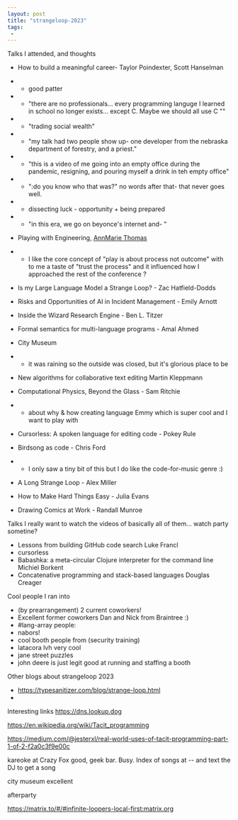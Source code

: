 ```yaml
---
layout: post
title: "strangeloop-2023"
tags:
 -
---
```



Talks I attended, and thoughts
- How to build a meaningful career- Taylor Poindexter, Scott Hanselman
- - good patter
- - "there are no professionals... every programming languge I learned in school no longer exists... except C. Maybe we should all use C <joking>""
- - "trading social wealth"
- - "my talk had two people show up- one developer from the nebraska department of forestry, and a priest."
- - "this is a video of me going into an empty office during the pandemic, resigning, and pouring myself a drink in teh empty office"
- - ":do you know who that was?" no words after that- that never goes well. 
- - dissecting luck - opportunity + being prepared
- - "in this era, we go on beyonce's internet and- "


- Playing with Engineering, [AnnMarie Thomas](https://www.annmarie-thomas.com/about)
- - I like the core concept of "play is about process not outcome" with to me a taste of "trust the process" and it influenced how I approached the rest of the conference
? 
- Is my Large Language Model a Strange Loop? - Zac Hatfield-Dodds
- Risks and Opportunities of AI in Incident Management - Emily Arnott
- Inside the Wizard Research Engine - Ben L. Titzer
- Formal semantics for multi-language programs - Amal Ahmed
- City Museum
- - it was raining so the outside was closed, but it's glorious place to be
- New algorithms for collaborative text editing
Martin Kleppmann
- Computational Physics, Beyond the Glass - Sam Ritchie
- - about why & how creating language Emmy which is super cool and I want to play with
- Cursorless: A spoken language for editing code - Pokey Rule
- Birdsong as code - Chris Ford
- - I only saw a tiny bit of this but I do like the code-for-music genre :) 

- A Long Strange Loop - Alex Miller
- How to Make Hard Things Easy - Julia Evans
- Drawing Comics at Work - Randall Munroe


Talks I really want to watch the videos of 
basically all of them... watch party sometine? 	
- Lessons from building GitHub code search
Luke Francl
- cursorless
- Babashka: a meta-circular Clojure interpreter for the command line
Michiel Borkent
- Concatenative programming and stack-based languages
Douglas Creager


Cool people I ran into
- (by prearrangement) 2 current coworkers!
- Excellent former coworkers Dan and Nick from Braintree :) 
- #lang-array people: 
- nabors!
- cool booth people from (security training)
- latacora lvh very cool
- jane street puzzles
- john deere is just legit good at running and staffing a booth


Other blogs about strangeloop 2023
- https://typesanitizer.com/blog/strange-loop.html
- 


Interesting links
https://dns.lookup.dog

https://en.wikipedia.org/wiki/Tacit_programming

https://medium.com/@jesterxl/real-world-uses-of-tacit-programming-part-1-of-2-f2a0c3f9e00c


kareoke at Crazy Fox good, geek bar. Busy. Index of songs at -- and text the DJ to get a song 

city museum excellent



afterparty 

https://matrix.to/#/#infinite-loopers-local-first:matrix.org